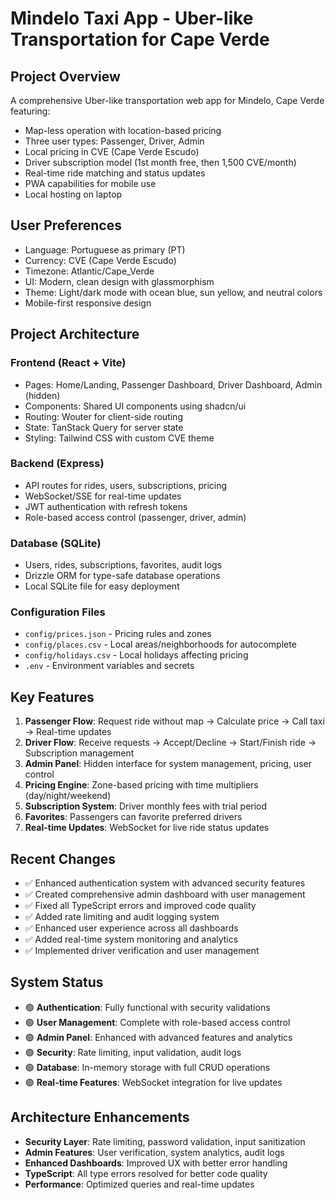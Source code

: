 # Mindelo Taxi App - Uber-like Transportation for Cape Verde

## Project Overview
A comprehensive Uber-like transportation web app for Mindelo, Cape Verde featuring:
- Map-less operation with location-based pricing
- Three user types: Passenger, Driver, Admin
- Local pricing in CVE (Cape Verde Escudo)
- Driver subscription model (1st month free, then 1,500 CVE/month)
- Real-time ride matching and status updates
- PWA capabilities for mobile use
- Local hosting on laptop

## User Preferences
- Language: Portuguese as primary (PT)
- Currency: CVE (Cape Verde Escudo)
- Timezone: Atlantic/Cape_Verde
- UI: Modern, clean design with glassmorphism
- Theme: Light/dark mode with ocean blue, sun yellow, and neutral colors
- Mobile-first responsive design

## Project Architecture

### Frontend (React + Vite)
- Pages: Home/Landing, Passenger Dashboard, Driver Dashboard, Admin (hidden)
- Components: Shared UI components using shadcn/ui
- Routing: Wouter for client-side routing
- State: TanStack Query for server state
- Styling: Tailwind CSS with custom CVE theme

### Backend (Express)
- API routes for rides, users, subscriptions, pricing
- WebSocket/SSE for real-time updates
- JWT authentication with refresh tokens
- Role-based access control (passenger, driver, admin)

### Database (SQLite)
- Users, rides, subscriptions, favorites, audit logs
- Drizzle ORM for type-safe database operations
- Local SQLite file for easy deployment

### Configuration Files
- `config/prices.json` - Pricing rules and zones
- `config/places.csv` - Local areas/neighborhoods for autocomplete
- `config/holidays.csv` - Local holidays affecting pricing
- `.env` - Environment variables and secrets

## Key Features
1. **Passenger Flow**: Request ride without map → Calculate price → Call taxi → Real-time updates
2. **Driver Flow**: Receive requests → Accept/Decline → Start/Finish ride → Subscription management
3. **Admin Panel**: Hidden interface for system management, pricing, user control
4. **Pricing Engine**: Zone-based pricing with time multipliers (day/night/weekend)
5. **Subscription System**: Driver monthly fees with trial period
6. **Favorites**: Passengers can favorite preferred drivers
7. **Real-time Updates**: WebSocket for live ride status updates

## Recent Changes
- ✅ Enhanced authentication system with advanced security features
- ✅ Created comprehensive admin dashboard with user management
- ✅ Fixed all TypeScript errors and improved code quality
- ✅ Added rate limiting and audit logging system
- ✅ Enhanced user experience across all dashboards
- ✅ Added real-time system monitoring and analytics
- ✅ Implemented driver verification and user management

## System Status
- 🟢 **Authentication**: Fully functional with security validations
- 🟢 **User Management**: Complete with role-based access control
- 🟢 **Admin Panel**: Enhanced with advanced features and analytics
- 🟢 **Security**: Rate limiting, input validation, audit logs
- 🟢 **Database**: In-memory storage with full CRUD operations
- 🟢 **Real-time Features**: WebSocket integration for live updates

## Architecture Enhancements
- **Security Layer**: Rate limiting, password validation, input sanitization
- **Admin Features**: User verification, system analytics, audit logs
- **Enhanced Dashboards**: Improved UX with better error handling
- **TypeScript**: All type errors resolved for better code quality
- **Performance**: Optimized queries and real-time updates